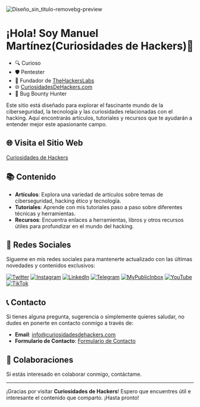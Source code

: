 ![Diseño_sin_título-removebg-preview](https://github.com/user-attachments/assets/58899486-4a42-4ca3-82d8-29ca9bb93f07)


# ¡Hola! Soy Manuel Martínez(**Curiosidades de Hackers**)👋

- 🔍 Curioso
- 🛡️ Pentester
- 🏢 Fundador de [TheHackersLabs](https://thehackerslabs.com)
- 🌐 [CuriosidadesDeHackers.com](https://curiosidadesdehackers.com)
- 🐛 Bug Bounty Hunter
  
Este sitio está diseñado para explorar el fascinante mundo de la ciberseguridad, la tecnología y las curiosidades relacionadas con el hacking. Aquí encontrarás artículos, tutoriales y recursos que te ayudarán a entender mejor este apasionante campo.

## 🌐 Visita el Sitio Web

[Curiosidades de Hackers](https://curiosidadesdehackers.com/)

## 📚 Contenido

- **Artículos**: Explora una variedad de artículos sobre temas de ciberseguridad, hacking ético y tecnología.
- **Tutoriales**: Aprende con mis tutoriales paso a paso sobre diferentes técnicas y herramientas.
- **Recursos**: Encuentra enlaces a herramientas, libros y otros recursos útiles para profundizar en el mundo del hacking.

## 🔗 Redes Sociales

Sígueme en mis redes sociales para mantenerte actualizado con las últimas novedades y contenidos exclusivos:

[![Twitter](https://img.shields.io/badge/-Twitter-1DA1F2?style=for-the-badge&logo=twitter&logoColor=white)](https://twitter.com/HackersCuriosos)
[![Instagram](https://img.shields.io/badge/-Instagram-E4405F?style=for-the-badge&logo=instagram&logoColor=white)](https://www.instagram.com/curiosidadesdehackers/)
[![LinkedIn](https://img.shields.io/badge/-LinkedIn-0077B5?style=for-the-badge&logo=linkedin&logoColor=white)](https://es.linkedin.com/in/manuel-mart%C3%ADnez-curiosidades-de-hackers-55b245289)
[![Telegram](https://img.shields.io/badge/-Telegram-2CA5E0?style=for-the-badge&logo=telegram&logoColor=white)](https://t.me/CuriosidadesDeHackers)
[![MyPublicInbox](https://img.shields.io/badge/-MyPublicInbox-FFA500?style=for-the-badge&logo=mail.ru&logoColor=white)](https://www.mypublicinbox.com/CuriosidadesDeHackers)
[![YouTube](https://img.shields.io/badge/-YouTube-FF0000?style=for-the-badge&logo=youtube&logoColor=white)](https://www.youtube.com/channel/UCyFq3OKciq3VMNpTmzV1XTA)
[![TikTok](https://img.shields.io/badge/-TikTok-000000?style=for-the-badge&logo=tiktok&logoColor=white)](https://www.tiktok.com/@curiosidadesdehackers)

## 📞 Contacto

Si tienes alguna pregunta, sugerencia o simplemente quieres saludar, no dudes en ponerte en contacto conmigo a través de:

- **Email**: [info@curiosidadesdehackers.com](mailto:info@curiosidadesdehackers.com)
- **Formulario de Contacto**: [Formulario de Contacto](https://curiosidadesdehackers.com/contacto)

## 🤝 Colaboraciones

Si estás interesado en colaborar conmigo, contáctame.

---

¡Gracias por visitar **Curiosidades de Hackers**! Espero que encuentres útil e interesante el contenido que comparto. ¡Hasta pronto!
